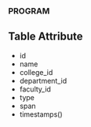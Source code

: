 ### PROGRAM

## Table Attribute
- id
- name
- college_id
- department_id
- faculty_id
- type
- span
- timestamps()